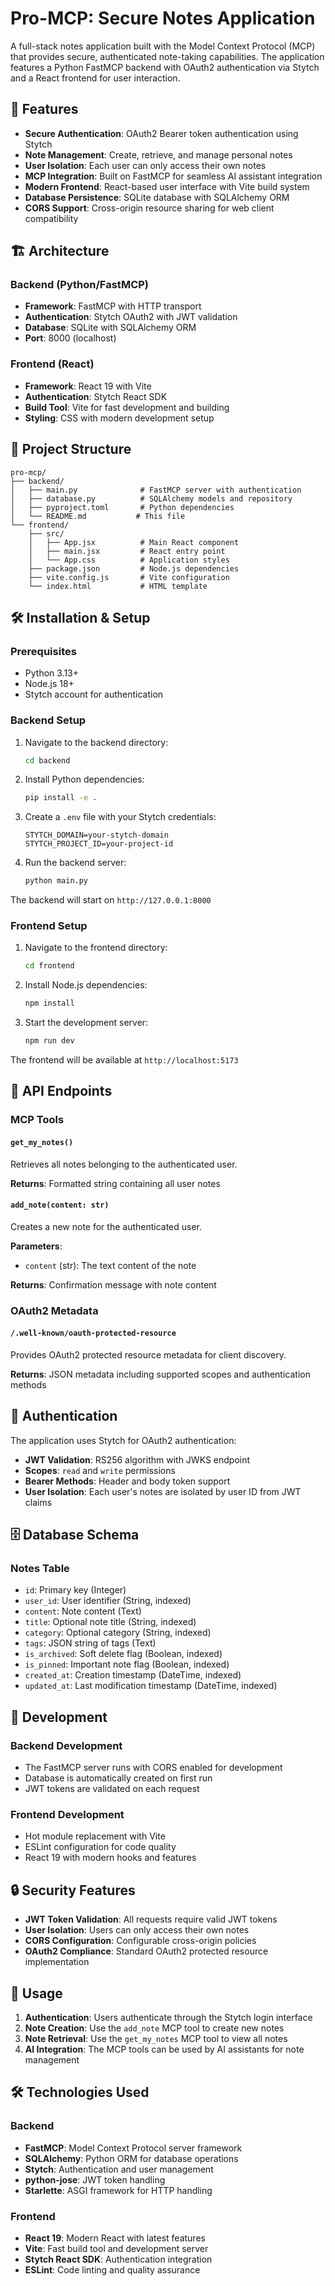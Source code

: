 # Pro-MCP: Secure Notes Application

A full-stack notes application built with the Model Context Protocol (MCP) that provides secure, authenticated note-taking capabilities. The application features a Python FastMCP backend with OAuth2 authentication via Stytch and a React frontend for user interaction.

## 🚀 Features

- **Secure Authentication**: OAuth2 Bearer token authentication using Stytch
- **Note Management**: Create, retrieve, and manage personal notes
- **User Isolation**: Each user can only access their own notes
- **MCP Integration**: Built on FastMCP for seamless AI assistant integration
- **Modern Frontend**: React-based user interface with Vite build system
- **Database Persistence**: SQLite database with SQLAlchemy ORM
- **CORS Support**: Cross-origin resource sharing for web client compatibility

## 🏗️ Architecture

### Backend (Python/FastMCP)
- **Framework**: FastMCP with HTTP transport
- **Authentication**: Stytch OAuth2 with JWT validation
- **Database**: SQLite with SQLAlchemy ORM
- **Port**: 8000 (localhost)

### Frontend (React)
- **Framework**: React 19 with Vite
- **Authentication**: Stytch React SDK
- **Build Tool**: Vite for fast development and building
- **Styling**: CSS with modern development setup

## 📁 Project Structure

```
pro-mcp/
├── backend/
│   ├── main.py              # FastMCP server with authentication
│   ├── database.py          # SQLAlchemy models and repository
│   ├── pyproject.toml       # Python dependencies
│   └── README.md           # This file
└── frontend/
    ├── src/
    │   ├── App.jsx          # Main React component
    │   ├── main.jsx         # React entry point
    │   └── App.css          # Application styles
    ├── package.json         # Node.js dependencies
    ├── vite.config.js       # Vite configuration
    └── index.html           # HTML template
```

## 🛠️ Installation & Setup

### Prerequisites
- Python 3.13+
- Node.js 18+
- Stytch account for authentication

### Backend Setup

1. Navigate to the backend directory:
   ```bash
   cd backend
   ```

2. Install Python dependencies:
   ```bash
   pip install -e .
   ```

3. Create a `.env` file with your Stytch credentials:
   ```env
   STYTCH_DOMAIN=your-stytch-domain
   STYTCH_PROJECT_ID=your-project-id
   ```

4. Run the backend server:
   ```bash
   python main.py
   ```

The backend will start on `http://127.0.0.1:8000`

### Frontend Setup

1. Navigate to the frontend directory:
   ```bash
   cd frontend
   ```

2. Install Node.js dependencies:
   ```bash
   npm install
   ```

3. Start the development server:
   ```bash
   npm run dev
   ```

The frontend will be available at `http://localhost:5173`

## 🔧 API Endpoints

### MCP Tools

#### `get_my_notes()`
Retrieves all notes belonging to the authenticated user.

**Returns**: Formatted string containing all user notes

#### `add_note(content: str)`
Creates a new note for the authenticated user.

**Parameters**:
- `content` (str): The text content of the note

**Returns**: Confirmation message with note content

### OAuth2 Metadata

#### `/.well-known/oauth-protected-resource`
Provides OAuth2 protected resource metadata for client discovery.

**Returns**: JSON metadata including supported scopes and authentication methods

## 🔐 Authentication

The application uses Stytch for OAuth2 authentication:

- **JWT Validation**: RS256 algorithm with JWKS endpoint
- **Scopes**: `read` and `write` permissions
- **Bearer Methods**: Header and body token support
- **User Isolation**: Each user's notes are isolated by user ID from JWT claims

## 🗄️ Database Schema

### Notes Table
- `id`: Primary key (Integer)
- `user_id`: User identifier (String, indexed)
- `content`: Note content (Text)
- `title`: Optional note title (String, indexed)
- `category`: Optional category (String, indexed)
- `tags`: JSON string of tags (Text)
- `is_archived`: Soft delete flag (Boolean, indexed)
- `is_pinned`: Important note flag (Boolean, indexed)
- `created_at`: Creation timestamp (DateTime, indexed)
- `updated_at`: Last modification timestamp (DateTime, indexed)

## 🚀 Development

### Backend Development
- The FastMCP server runs with CORS enabled for development
- Database is automatically created on first run
- JWT tokens are validated on each request

### Frontend Development
- Hot module replacement with Vite
- ESLint configuration for code quality
- React 19 with modern hooks and features

## 🔒 Security Features

- **JWT Token Validation**: All requests require valid JWT tokens
- **User Isolation**: Users can only access their own notes
- **CORS Configuration**: Configurable cross-origin policies
- **OAuth2 Compliance**: Standard OAuth2 protected resource implementation

## 📝 Usage

1. **Authentication**: Users authenticate through the Stytch login interface
2. **Note Creation**: Use the `add_note` MCP tool to create new notes
3. **Note Retrieval**: Use the `get_my_notes` MCP tool to view all notes
4. **AI Integration**: The MCP tools can be used by AI assistants for note management

## 🛠️ Technologies Used

### Backend
- **FastMCP**: Model Context Protocol server framework
- **SQLAlchemy**: Python ORM for database operations
- **Stytch**: Authentication and user management
- **python-jose**: JWT token handling
- **Starlette**: ASGI framework for HTTP handling

### Frontend
- **React 19**: Modern React with latest features
- **Vite**: Fast build tool and development server
- **Stytch React SDK**: Authentication integration
- **ESLint**: Code linting and quality assurance


